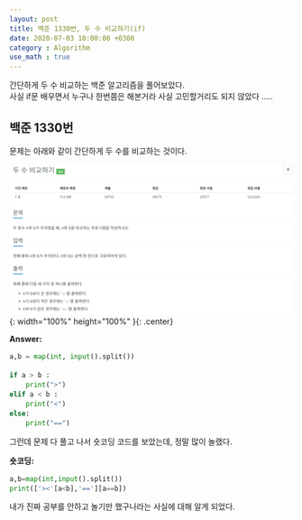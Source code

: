 ```yaml
---
layout: post
title: 백준 1330번, 두 수 비교하기(if) 
date: 2020-07-03 10:00:00 +0300
category : Algorithm
use_math : true
---   
```


간단하게 두 수 비교하는 백준 알고리즘을 풀어보았다.  
사실 if문 배우면서 누구나 한번쯤은 해본거라 사실 고민할거리도 되지 않았다 .....

## 백준 1330번 

문제는 아래와 같이 간단하게 두 수를 비교하는 것이다.

![baekjoon2](/public/img/baekjoon2.png){: width="100%" height="100%" }{: .center}

**Answer:**

```python 
a,b = map(int, input().split())

if a > b :
    print(">")
elif a < b :
    print("<")
else:
    print("==")
```

그런데 문제 다 풀고 나서 숏코딩 코드를 보았는데, 정말 많이 놀랬다.

**숏코딩:**
```python
a,b=map(int,input().split())
print(['><'[a<b],'=='][a==b])
```

내가 진짜 공부를 안하고 놀기만 했구나라는 사실에 대해 알게 되었다. 
